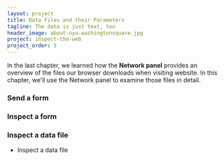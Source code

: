```yaml
---
layout: project
title: Data Files and their Parameters
tagline: The data is just text, too
header_image: about-nyu-washingtonsquare.jpg
project: inspect-the-web
project_order: 5
---
```


In the last chapter, we learned how the **Network panel** provides an overview of the files our browser downloads when visiting website. In this chapter, we'll use the Network panel to examine those files in detail.


### Send a form

### Inspect a form

### Inspect a data file
- Inspect a data file


